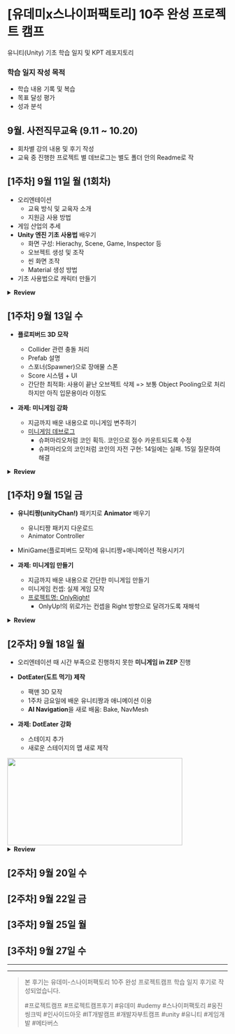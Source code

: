 # [유데미x스나이퍼팩토리] 10주 완성 프로젝트 캠프
유니티(Unity) 기초 학습 일지 및 KPT 레포지토리

### 학습 일지 작성 목적
- 학습 내용 기록 및 복습
- 목표 달성 평가
- 성과 분석
  

## 9월. 사전직무교육 (9.11 ~ 10.20)
- 회차별 강의 내용 및 후기 작성
- 교육 중 진행한 프로젝트 별 데브로그는 별도 폴더 안의 Readme로 작

## [1주차] 9월 11일 월 (1회차)
- 오리엔테이션
  - 교육 방식 및 교육자 소개
  - 지원금 사용 방법
- 게임 산업의 추세 
- **Unity 엔진 기초 사용법** 배우기
  - 화면 구성: Hierachy, Scene, Game, Inspector 등
  - 오브젝트 생성 및 조작
  - 씬 화면 조작
  - Material 생성 방법
- 기초 사용법으로 캐릭터 만들기

<details>
  <summary> <b>Review</b> </summary>
  
> 딜리셔스 게임즈 사장님 발표 너무 잘하신다. 귀에 쏙쏙 들어옴. 중간중간 유머가 취향저격<br/>
> 오리엔테이션은 조금 길게 느껴졌다. PPT 자료가 공유된게 있으니 내용 중요도에 따라 강약 조절해주셨으면 좋았을 것 같다고 아쉬웠다<br/>
> 반면 PPT 등 자료공유나 문의 등 피드백이 엄청 빨라서 좋았다<br/>
> 네트워크 이슈가 있었다. 온라인 송출용 노트북을 랜선으로 연결했으면 온라인 수강생들이 덜 불편했을텐데 싶었다<br/>
> 홍대는 역시 맛집이 많다(돈가스)<br/>
> 팀원들이 너무 좋다. 지금은 임시 팀이지만 마지막 프로젝트 때 같은 팀하면 좋겠다<br/>

</details>


## [1주차] 9월 13일 수
- **플로피버드 3D 모작**
  - Collider 관련 충돌 처리
  - Prefab 설명
  - 스포너(Spawner)으로 장애물 스폰
  - Score 시스템 + UI
  - 간단한 최적화: 사용이 끝난 오브젝트 삭제 => 보통 Object Pooling으로 처리하지만 아직 입문용이라 이정도

- **과제: 미니게임 강화**
  - 지금까지 배운 내용으로 미니게임 변주하기
  - [미니게임 데브로그](https://github.com/ise-yen/Unity10Camp_udemyXsniperfactory/tree/main/MiniGame#readme)
    - 슈퍼마리오처럼 코인 획득. 코인으로 점수 카운트되도록 수정
    - 슈퍼마리오의 코인처럼 코인의 자전 구현: 14일에는 실패. 15일 질문하여 해결

<details>
  <summary> <b>Review</b> </summary>
  
  > 딜리셔스 게임즈 프로그래머께서 강의하셨는데 PPT에 밈 사용이나 중간중간 유머가 취향저격. 딜리셔스 게임즈는 재밌는 분들이 많은듯<br/>
  > PPT자료 속 유니티 버전과 수강생들의 유니티 버전 차이로 중간에 딜레이 발생<br/>
  > 강의 전 자료 검토의 중요성을 다시 깨닫 ~~(수학학원 강사 알바의 추억)~~<br/>

</details>

## [1주차] 9월 15일 금
- **유니티짱(unityChan!)** 패키지로 **Animator** 배우기
  - 유니티짱 패키지 다운로드
  - Animator Controller
- MiniGame(플로피버드 모작)에 유니티짱+애니메이션 적용시키기

- **과제: 미니게임 만들기**
  - 지금까지 배운 내용으로 간단한 미니게임 만들기
  - 미니게임 컨셉: 실제 게임 모작
  - [프로젝트명: OnlyRight!](https://github.com/ise-yen/Unity10Camp_udemyXsniperfactory/tree/main/OnlyRight)
    - OnlyUp!의 위로가는 컨셉을 Right 방향으로 달려가도록 재해석

<details>
  <summary> <b>Review</b> </summary>

  > 유니티쨩은 몇 년 만에 보는데 여전히 카와이<br/>
  > 유니티는 에셋스토어가 활성화가 잘된 편이라 일단 필요하다, 디자인이 예쁘다하면 다운받고 보는 경향이 있는데,<br/>
  > 교수님이 라이선스를 자세하게 알려주시고 중요하다고 강조하신 점이 아주 좋았다.<br/>
  > 직원 추천 홍대 최강 맛집은 진짜 최강 맛<br/>

</details>


## [2주차] 9월 18일 월
- 오리엔테이션 때 시간 부족으로 진행하지 못한 **미니게임 in ZEP** 진행
- **DotEater(도트 먹기) 제작**
  - 팩맨 3D 모작
  - 1주차 금요일에 배운 유니티짱과 애니메이션 이용
  - **AI Navigation**을 새로 배움: Bake, NavMesh

- **과제: DotEater 강화**
  - 스테이지 추가
  - 새로운 스테이지의 맵 새로 제작

<img src="https://user-images.githubusercontent.com/66158433/269001577-3fc44a4c-2c19-49c9-b776-43b0de749038.png" width="400" height="200"/>

<details>
  <summary> <b>Review</b> </summary>
  
  > 딜리셔스 게임즈 사장님 유머는 여전히 취향저격<br/>
  > 선 실습 후 이론이라는 교수님의 강의 철학도 취향저격이었다. 일단 만들어보고 나중에 개념하면 더 이해가 잘된다는 말에 적극 동의<br/>
  > PPT의 도트 먹기 게임 완성도가 높아서 재밌었다<br/>
  > 스테이지 추가하여 맵을 새로 만들 때 고통받았다 ~~(position 정수 강박)~~<br/>
  > 다음엔 TileMAap으로 만들어야겠다<br/>
  > 예전 좀비서바이벌 게임 만들 때 Navigation 사용했다가 실패했는데 이번에 제대로 공부했다. 굿<br/>
  > Navigation 탭 vs Navigation(Obsolete) 공부 필요<br/>

</details>

## [2주차] 9월 20일 수
## [2주차] 9월 22일 금


## [3주차] 9월 25일 월
## [3주차] 9월 27일 수



-----
-----
> 본 후기는 유데미-스나이퍼팩토리 10주 완성 프로젝트캠프 학습 일지 후기로 작성되었습니다.
> 
> #프로젝트캠프 #프로젝트캠프후기 #유데미 #udemy #스나이퍼팩토리 #웅진씽크빅 #인사이드아웃 #IT개발캠프 #개발자부트캠프 #unity #유니티 #게임개발 #메타버스 
